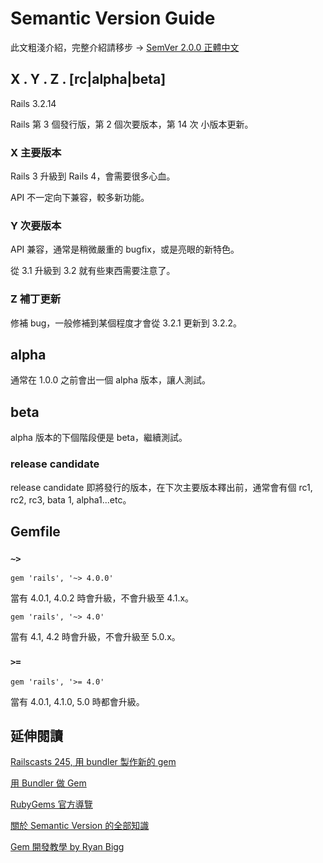 # Semantic Version Guide

此文粗淺介紹，完整介紹請移步 &rarr; [SemVer 2.0.0 正體中文](https://github.com/wmh/semver.org/blob/d48bd903bde4fb5f202db00a156d98e445db2088/lang/zh-TW/index.md)

## X . Y . Z . [rc|alpha|beta]

Rails 3.2.14

Rails 第 3 個發行版，第 2 個次要版本，第 14 次 小版本更新。

### X 主要版本

Rails 3 升級到 Rails 4，會需要很多心血。

API 不一定向下兼容，較多新功能。

### Y 次要版本

API 兼容，通常是稍微嚴重的 bugfix，或是亮眼的新特色。

從 3.1 升級到 3.2 就有些東西需要注意了。

### Z 補丁更新

修補 bug，一般修補到某個程度才會從 3.2.1 更新到 3.2.2。

## alpha

通常在 1.0.0 之前會出一個 alpha 版本，讓人測試。

## beta

alpha 版本的下個階段便是 beta，繼續測試。

### release candidate

release candidate 即將發行的版本，在下次主要版本釋出前，通常會有個 rc1, rc2, rc3, bata 1, alpha1...etc。

## Gemfile

### `~>`

    gem 'rails', '~> 4.0.0'

當有 4.0.1, 4.0.2 時會升級，不會升級至 4.1.x。

    gem 'rails', '~> 4.0'

當有 4.1, 4.2 時會升級，不會升級至 5.0.x。

### `>=`

    gem 'rails', '>= 4.0'

當有 4.0.1, 4.1.0, 5.0 時都會升級。

## 延伸閱讀

[Railscasts 245, 用 bundler 製作新的 gem](http://railscasts.com/episodes/245-new-gem-with-bundler)

[用 Bundler 做 Gem](http://bundler.io/)

[RubyGems 官方導覽](http://guides.rubygems.org/)

[關於 Semantic Version 的全部知識](http://semver.org/)

[Gem 開發教學 by Ryan Bigg](https://github.com/radar/guides/blob/master/gem-development.md)